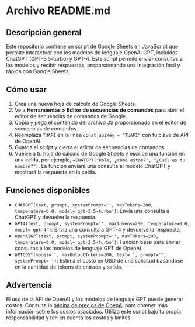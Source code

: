 # Archivo README.md

## Descripción general

Este repositorio contiene un script de Google Sheets en JavaScript que permite interactuar con los modelos de lenguaje OpenAI GPT, incluidos ChatGPT (GPT-3.5-turbo) y GPT-4. Este script permite enviar consultas a los modelos y recibir respuestas, proporcionando una integración fácil y rápida con Google Sheets.

## Cómo usar

1. Crea una nueva hoja de cálculo de Google Sheets.
2. Ve a **Herramientas > Editor de secuencias de comandos** para abrir el editor de secuencias de comandos de Google.
3. Copia y pega el contenido del archivo JS proporcionado en el editor de secuencias de comandos.
4. Reemplaza `TUAPI` en la línea `const apiKey = "TUAPI"` con tu clave de API de OpenAI.
5. Guarda el script y cierra el editor de secuencias de comandos.
6. Vuelve a tu hoja de cálculo de Google Sheets y escribe una función en una celda, por ejemplo, `=CHATGPT("Hola, ¿cómo estás?", "¿Cuál es tu nombre?")`. La función enviará una consulta al modelo ChatGPT y mostrará la respuesta en la celda.

## Funciones disponibles

- `CHATGPT(text, prompt, systemPrompt='', maxTokens=200, temperature=0.0, model='gpt-3.5-turbo')`: Envía una consulta a ChatGPT y devuelve la respuesta.
- `GPT4(text, prompt, systemPrompt='', maxTokens=200, temperature=0.0, model='gpt-4')`: Envía una consulta a GPT-4 y devuelve la respuesta.
- `OpenAIGPT(text, prompt, systemPrompt='', maxTokens=200, temperature=0.0, model='gpt-3.5-turbo')`: Función base para enviar consultas a los modelos de lenguaje GPT de OpenAI.
- `GPTCOST(model='', maxOutputTokens=100, text='', prompt='', systemPrompt='')`: Estima el costo en USD de una solicitud basándose en la cantidad de tokens de entrada y salida.

## Advertencia

El uso de la API de OpenAI y los modelos de lenguaje GPT puede generar costos. Consulta la [página de precios de OpenAI](https://openai.com/pricing) para obtener más información sobre los costos asociados. Utiliza este script bajo tu propia responsabilidad y ten en cuenta los costos y límites
